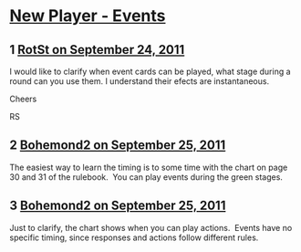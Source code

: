 # [New Player - Events](https://community.fantasyflightgames.com/topic/53669-new-player-events/)

## 1 [RotSt on September 24, 2011](https://community.fantasyflightgames.com/topic/53669-new-player-events/?do=findComment&comment=532635)

I would like to clarify when event cards can be played, what stage during a round can you use them. I understand their efects are instantaneous.

Cheers

RS

## 2 [Bohemond2 on September 25, 2011](https://community.fantasyflightgames.com/topic/53669-new-player-events/?do=findComment&comment=532649)

The easiest way to learn the timing is to some time with the chart on page 30 and 31 of the rulebook.  You can play events during the green stages.

## 3 [Bohemond2 on September 25, 2011](https://community.fantasyflightgames.com/topic/53669-new-player-events/?do=findComment&comment=532736)

Just to clarify, the chart shows when you can play actions.  Events have no specific timing, since responses and actions follow different rules.

